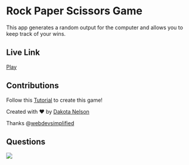 # Rock Paper Scissors Game

This app generates a random output for the computer and allows you to keep track of your wins. 

## Live Link

[Play](https://kotalilyy.github.io/rock-paper-scissors/)

## Contributions

Follow this [Tutorial](https://www.youtube.com/watch?v=1yS-JV4fWqY) to create this game! 

Created with ❤️ by [Dakota Nelson](https://github.com/kotalilyy)

Thanks @[webdevsimplified](WebDevSimplified)

## Questions

<a href="mailto:kotalilyy@gmail.com?"><img src="https://img.shields.io/badge/gmail-%23DD0031.svg?&style=for-the-badge&logo=gmail&logoColor=white"/></a>

